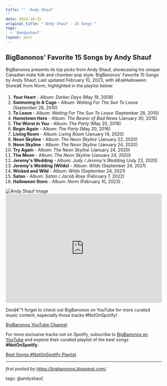 ```yaml
---
title: "' 'Andy Shauf'
'"
date: 2024-10-31
original_title: "'Andy Shauf - 15 Songs'"
tags:
  - '@andyshauf'
layout: post
---
```

<h2>BigBanonos' Favorite 15 Songs by Andy Shauf</h2>
<p>BigBanonos presents its top picks from Andy Shauf, showcasing his unique Canadian indie folk and chamber pop style. BigBanonos' Favorite 15 Songs by Andy Shauf, Last updated February 10, 2023, with â€œHalloween Storeâ€ from <em>Norm</em>, highlighted in the playlist below:</p> <ol> <li><strong>Your Heart</strong> - Album: <em>Darker Days</em> (May 19, 2009)</li> <li><strong>Swimming In A Cage</strong> - Album: <em>Waiting For The Sun To Leave</em> (September 28, 2010)</li> <li><strong>To Leave</strong> - Album: <em>Waiting For The Sun To Leave</em> (September 28, 2010)</li> <li><strong>Hometown Hero</strong> - Album: <em>The Bearer of Bad News</em> (January 30, 2015)</li> <li><strong>The Worst in You</strong> - Album: <em>The Party</em> (May 20, 2016)</li> <li><strong>Begin Again</strong> - Album: <em>The Party</em> (May 20, 2016)</li> <li><strong>Living Room</strong> - Album: <em>Living Room</em> (January 14, 2020)</li> <li><strong>Neon Skyline</strong> - Album: <em>The Neon Skyline</em> (January 22, 2020)</li> <li><strong>Neon Skyline</strong> - Album: <em>The Neon Skyline</em> (January 24, 2020)</li> <li><strong>Try Again</strong> - Album: <em>The Neon Skyline</em> (January 24, 2020)</li> <li><strong>The Moon</strong> - Album: <em>The Neon Skyline</em> (January 24, 2020)</li> <li><strong>Jeremy's Wedding</strong> - Album: <em>Judy / Jeremy's Wedding</em> (July 23, 2020)</li> <li><strong>Jeremy's Wedding (Wilds)</strong> - Album: <em>Wilds</em> (September 24, 2021)</li> <li><strong>Wicked and Wild</strong> - Album: <em>Wilds</em> (September 24, 2021)</li> <li><strong>Satan</strong> - Album: <em>Satan / Jacob Rose</em> (February 7, 2022)</li> <li><strong>Halloween Store</strong> - Album: <em>Norm</em> (February 10, 2023)</li>
</ol> <img alt="Andy Shauf Image" src="https://i8.amplience.net/i/naras/andy_shauf_press_photo_by_colin_medley.jpg.jpg" /> <div> <iframe allow="autoplay; clipboard-write; encrypted-media; fullscreen; picture-in-picture" allowfullscreen="" frameborder="0" height="352" loading="lazy" src="https://open.spotify.com/embed/playlist/0CSokc0Ob878NEjkt5wsAN?utm_source=generator" width="100%"></iframe>
</div> <p>Donâ€™t forget to check out BigBanonos on YouTube for more curated music content, especially those tracks #NotOnSpotify!</p>
<p><a href="https://www.youtube.com/@BigBanonos">BigBanonos YouTube Channel</a></p>


<!--Subscribe and Playlist Links-->
<div>
    <p>For more exclusive tracks not on Spotify, subscribe to <a href="https://www.youtube.com/@BigBanonos" target="_blank">BigBanonos on YouTube</a> and explore their curated playlist of the best songs <strong>#NotOnSpotify</strong>.</p>
    <p><a href="https://www.youtube.com/playlist?list=PLtuNtuTatqI0kFahUCbtbfenC_ET5O_tr" target="_blank">Best Songs #NotOnSpotify Playlist<br /></a></p></div>

<hr />

<p><em>first posted by</em> <a href="https://bigbanonos.blogspot.com/" rel="noopener" target="_new">https://bigbanonos.blogspot.com/</a></p>

<p>tags: @andyshauf,</p>
